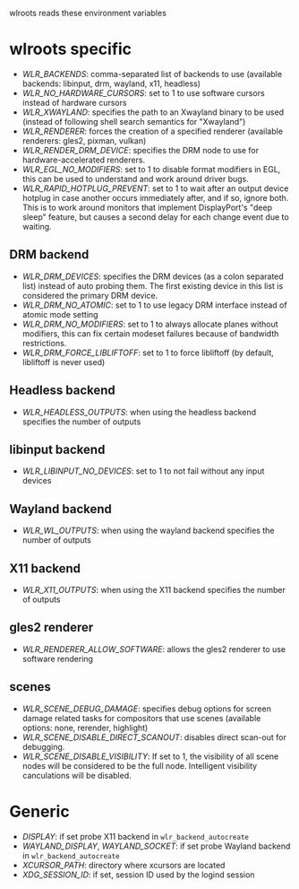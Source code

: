 wlroots reads these environment variables

# wlroots specific

* *WLR_BACKENDS*: comma-separated list of backends to use (available backends:
  libinput, drm, wayland, x11, headless)
* *WLR_NO_HARDWARE_CURSORS*: set to 1 to use software cursors instead of
  hardware cursors
* *WLR_XWAYLAND*: specifies the path to an Xwayland binary to be used (instead
  of following shell search semantics for "Xwayland")
* *WLR_RENDERER*: forces the creation of a specified renderer (available
  renderers: gles2, pixman, vulkan)
* *WLR_RENDER_DRM_DEVICE*: specifies the DRM node to use for
  hardware-accelerated renderers.
* *WLR_EGL_NO_MODIFIERS*: set to 1 to disable format modifiers in EGL, this can
  be used to understand and work around driver bugs.
* *WLR_RAPID_HOTPLUG_PREVENT*: set to 1 to wait after an output device hotplug
  in case another occurs immediately after, and if so, ignore both. This is to
  work around monitors that implement DisplayPort's "deep sleep" feature, but
  causes a second delay for each change event due to waiting.

## DRM backend

* *WLR_DRM_DEVICES*: specifies the DRM devices (as a colon separated list)
  instead of auto probing them. The first existing device in this list is
  considered the primary DRM device.
* *WLR_DRM_NO_ATOMIC*: set to 1 to use legacy DRM interface instead of atomic
  mode setting
* *WLR_DRM_NO_MODIFIERS*: set to 1 to always allocate planes without modifiers,
  this can fix certain modeset failures because of bandwidth restrictions.
* *WLR_DRM_FORCE_LIBLIFTOFF*: set to 1 to force libliftoff (by default,
  libliftoff is never used)

## Headless backend

* *WLR_HEADLESS_OUTPUTS*: when using the headless backend specifies the number
  of outputs

## libinput backend

* *WLR_LIBINPUT_NO_DEVICES*: set to 1 to not fail without any input devices

## Wayland backend

* *WLR_WL_OUTPUTS*: when using the wayland backend specifies the number of outputs

## X11 backend

* *WLR_X11_OUTPUTS*: when using the X11 backend specifies the number of outputs

## gles2 renderer

* *WLR_RENDERER_ALLOW_SOFTWARE*: allows the gles2 renderer to use software
  rendering

## scenes

* *WLR_SCENE_DEBUG_DAMAGE*: specifies debug options for screen damage related
  tasks for compositors that use scenes (available options: none, rerender,
  highlight)
* *WLR_SCENE_DISABLE_DIRECT_SCANOUT*: disables direct scan-out for debugging.
* *WLR_SCENE_DISABLE_VISIBILITY*: If set to 1, the visibility of all scene nodes
  will be considered to be the full node. Intelligent visibility canculations will
  be disabled.

# Generic

* *DISPLAY*: if set probe X11 backend in `wlr_backend_autocreate`
* *WAYLAND_DISPLAY*, *WAYLAND_SOCKET*: if set probe Wayland backend in
  `wlr_backend_autocreate`
* *XCURSOR_PATH*: directory where xcursors are located
* *XDG_SESSION_ID*: if set, session ID used by the logind session
